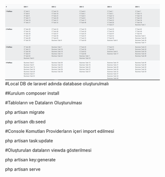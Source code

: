 ![alt text](https://github.com/aayseekaya/workCaseEnuygun/blob/main/public/todo.PNG?raw=true)
#Local DB de laravel adında database oluşturulmalı
 
#Kurulum
 <copy-button>composer install</copy-button>

#Tabloların ve Dataların Oluşturulması

<copy-button>php artisan migrate</copy-button>

<copy-button>php artisan db:seed </copy-button>

#Console Komutları Providerların içeri import edilmesi

<copy-button>php artisan task:update</copy-button>

#Oluşturulan dataların viewda gösterilmesi

<copy-button>php artisan key:generate</copy-button>

 <copy-button>php artisan serve</copy-button>
